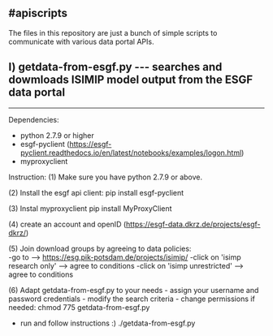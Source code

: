 #apiscripts
 -------------------------------------------------------------

The files in this repository are just a bunch of simple scripts to communicate with various data portal APIs.


 I) getdata-from-esgf.py --- searches and dowmloads ISIMIP model output from the ESGF data portal
  -------------------------------------------------------------

 -------------------------------------------------------------
 Dependencies:
 - python 2.7.9 or higher
 - esgf-pyclient (https://esgf-pyclient.readthedocs.io/en/latest/notebooks/examples/logon.html)
 - myproxyclient
 
Instruction:
(1) Make sure you have python 2.7.9 or above.

(2) Install the esgf api client:
	pip install esgf-pyclient
  
(3) Instal myproxyclient
	pip install MyProxyClient
  
(4) create an account and openID (https://esgf-data.dkrz.de/projects/esgf-dkrz/)

(5) Join download groups by agreeing to data policies: 	
	-go to -->  https://esg.pik-potsdam.de/projects/isimip/
	-click on 'isimp research only' --> agree to conditions
	-click on 'isimp unrestricted' --> agree to conditions
  
(6) Adapt getdata-from-esgf.py to your needs
	- assign your username and password credentials
	- modify the search criteria
	- change permissions if needed:
		chmod 775 getdata-from-esgf.py
  - run and follow instructions :)
      ./getdata-from-esgf.py
